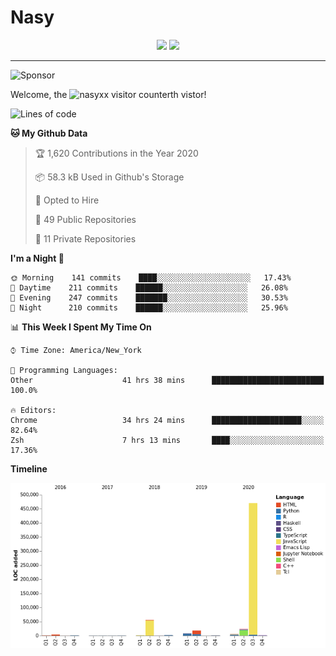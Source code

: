 # Nasy

<p align="center">
<img height="200" src="https://github-readme-stats.vercel.app/api?username=nasyxx&count_private=true&show_icons=true&theme=dracula&include_all_commits=true"/>
<img height="200" src="https://github-readme-stats.vercel.app/api/top-langs/?username=nasyxx&theme=dracula&hide=html,jupyter+notebook&count_private=true&show_icons=true"/>
</p>
  
----------------

![Sponsor](https://img.shields.io/static/v1.svg?label=Sponsor&message=%E2%9D%A4&logo=GitHub&style=flat&color=pink)
 
Welcome, the ![nasyxx visitor counter](https://count.getloli.com/get/@nasyxx?theme=rule34)th vistor!
 
<!--START_SECTION:waka-->
![Lines of code](https://img.shields.io/badge/From%20Hello%20World%20I%27ve%20Written-8.3%20million%20lines%20of%20code-blue)

**🐱 My Github Data** 

> 🏆 1,620 Contributions in the Year 2020
 > 
> 📦 58.3 kB Used in Github's Storage 
 > 
> 💼 Opted to Hire
 > 
> 📜 49 Public Repositories
 > 
> 🔑 11 Private Repositories 

**I'm a Night 🦉** 

```text
🌞 Morning    141 commits    ████░░░░░░░░░░░░░░░░░░░░░   17.43% 
🌆 Daytime    211 commits    ██████░░░░░░░░░░░░░░░░░░░   26.08% 
🌃 Evening    247 commits    ███████░░░░░░░░░░░░░░░░░░   30.53% 
🌙 Night      210 commits    ██████░░░░░░░░░░░░░░░░░░░   25.96%

```


📊 **This Week I Spent My Time On** 

```text
⌚︎ Time Zone: America/New_York

💬 Programming Languages: 
Other                    41 hrs 38 mins      █████████████████████████   100.0%

🔥 Editors: 
Chrome                   34 hrs 24 mins      ████████████████████░░░░░   82.64% 
Zsh                      7 hrs 13 mins       ████░░░░░░░░░░░░░░░░░░░░░   17.36%

```

**Timeline**

![Chart not found](https://github.com/nasyxx/nasyxx/blob/master/charts/bar_graph.png) 


<!--END_SECTION:waka-->

<!-- ![visitors](https://visitor-badge.laobi.icu/badge?page_id=nasyxx.nasyxx) -->
